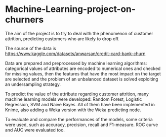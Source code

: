 # Machine-Learning-project-on-churners

The aim of the project is to try to deal with the phenomenon of customer attrition, predicting customers who are likely to drop off.

The source of the data is https://www.kaggle.com/datasets/anwarsan/credit-card-bank-churn

Data are prepared and preprocessed by machine learning algorithms: categorical values of attributes are encoded to numerical ones and checked for missing values, then the features that have the most impact on the target are selected and the problem of an unbalanced dataset is solved exploiting an undersampling strategy.

To predict the value of the attribute regarding customer attrition, many machine learning models were developed: Random Forest, Logistic Regression, SVM and Naive Bayes. All of them have been implemented in Knime, also adding a Weka version with the Weka predicting node. 

To evaluate and compare the performances of the models, some criteria were used, such as accuracy, precision, recall and F1-measure. ROC curve and AUC were evaluated too.
